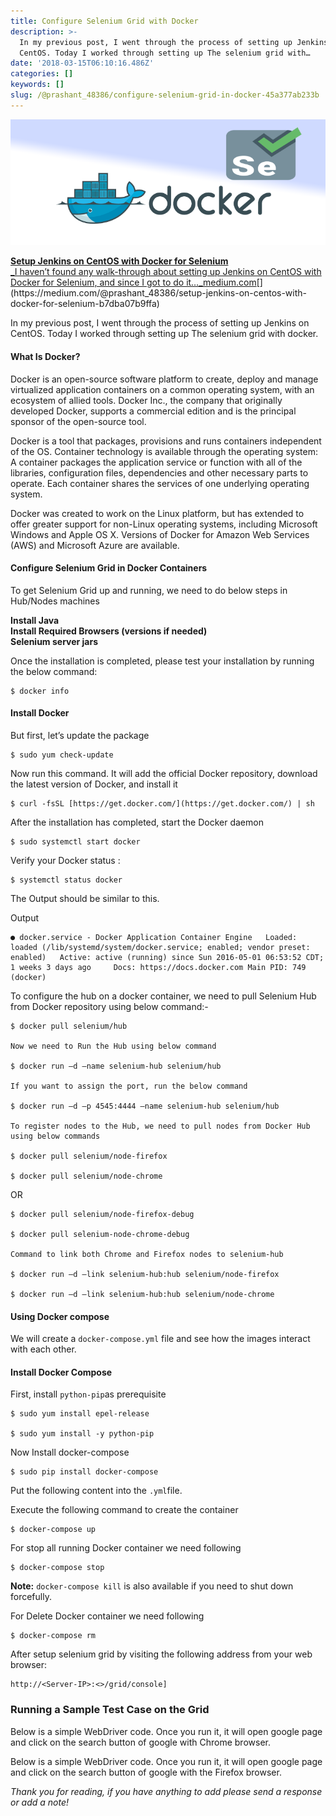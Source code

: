```yaml
---
title: Configure Selenium Grid with Docker
description: >-
  In my previous post, I went through the process of setting up Jenkins on
  CentOS. Today I worked through setting up The selenium grid with…
date: '2018-03-15T06:10:16.486Z'
categories: []
keywords: []
slug: /@prashant_48386/configure-selenium-grid-in-docker-45a377ab233b
---
```


![](../img/1__ilLIBRM6dzbVr3YfueJKsA.png)

[**Setup Jenkins on CentOS with Docker for Selenium**  
_I haven’t found any walk-through about setting up Jenkins on CentOS with Docker for Selenium, and since I got to do it…_medium.com](https://medium.com/@prashant_48386/setup-jenkins-on-centos-with-docker-for-selenium-b7dba07b9ffa "https://medium.com/@prashant_48386/setup-jenkins-on-centos-with-docker-for-selenium-b7dba07b9ffa")[](https://medium.com/@prashant_48386/setup-jenkins-on-centos-with-docker-for-selenium-b7dba07b9ffa)

In my previous post, I went through the process of setting up Jenkins on CentOS. Today I worked through setting up The selenium grid with docker.

#### What Is Docker?

Docker is an open-source software platform to create, deploy and manage virtualized application containers on a common operating system, with an ecosystem of allied tools. Docker Inc., the company that originally developed Docker, supports a commercial edition and is the principal sponsor of the open-source tool.

Docker is a tool that packages, provisions and runs containers independent of the OS. Container technology is available through the operating system: A container packages the application service or function with all of the libraries, configuration files, dependencies and other necessary parts to operate. Each container shares the services of one underlying operating system.

Docker was created to work on the Linux platform, but has extended to offer greater support for non-Linux operating systems, including Microsoft Windows and Apple OS X. Versions of Docker for Amazon Web Services (AWS) and Microsoft Azure are available.

#### Configure Selenium Grid in Docker Containers

To get Selenium Grid up and running, we need to do below steps in Hub/Nodes machines

**Install Java**  
**Install Required Browsers (versions if needed)**  
**Selenium server jars**

Once the installation is completed, please test your installation by running the below command:

```
$ docker info
```

#### Install Docker

But first, let’s update the package

```
$ sudo yum check-update
```

Now run this command. It will add the official Docker repository, download the latest version of Docker, and install it

```
$ curl -fsSL [https://get.docker.com/](https://get.docker.com/) | sh
```

After the installation has completed, start the Docker daemon

```
$ sudo systemctl start docker
```

Verify your Docker status :

```
$ systemctl status docker
```

The Output should be similar to this.


Output

```
● docker.service - Docker Application Container Engine   Loaded: loaded (/lib/systemd/system/docker.service; enabled; vendor preset: enabled)   Active: active (running) since Sun 2016-05-01 06:53:52 CDT; 1 weeks 3 days ago     Docs: https://docs.docker.com Main PID: 749 (docker)
```

To configure the hub on a docker container, we need to pull Selenium Hub from Docker repository using below command:-

```
$ docker pull selenium/hub

Now we need to Run the Hub using below command

$ docker run –d –name selenium-hub selenium/hub

If you want to assign the port, run the below command

$ docker run –d –p 4545:4444 –name selenium-hub selenium/hub

To register nodes to the Hub, we need to pull nodes from Docker Hub using below commands

$ docker pull selenium/node-firefox

$ docker pull selenium/node-chrome
```

OR

```
$ docker pull selenium/node-firefox-debug

$ docker pull selenium-node-chrome-debug

Command to link both Chrome and Firefox nodes to selenium-hub

$ docker run –d –link selenium-hub:hub selenium/node-firefox

$ docker run –d –link selenium-hub:hub selenium/node-chrome

```

#### Using Docker compose

We will create a `docker-compose.yml` file and see how the images interact with each other.

#### Install Docker Compose

First, install `python-pip`as prerequisite

```
$ sudo yum install epel-release

$ sudo yum install -y python-pip
```

Now Install docker-compose

```
$ sudo pip install docker-compose
```

Put the following content into the `.yml`file.

Execute the following command to create the container

```
$ docker-compose up
```

For stop all running Docker container we need following

```
$ docker-compose stop
```

**Note:** `docker-compose kill` is also available if you need to shut down forcefully.

For Delete Docker container we need following

```
$ docker-compose rm
```

After setup selenium grid by visiting the following address from your web browser:

```
http://<Server-IP>:<>/grid/console]
```

### Running a Sample Test Case on the Grid

Below is a simple WebDriver code. Once you run it, it will open google page and click on the search button of google with Chrome browser.

Below is a simple WebDriver code. Once you run it, it will open google page and click on the search button of google with the Firefox browser.

_Thank you for reading, if you have anything to add please send a response or add a note!_